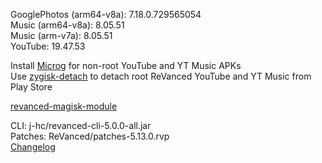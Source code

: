 GooglePhotos (arm64-v8a): 7.18.0.729565054  
Music (arm64-v8a): 8.05.51  
Music (arm-v7a): 8.05.51  
YouTube: 19.47.53  

Install [Microg](https://github.com/ReVanced/GmsCore/releases) for non-root YouTube and YT Music APKs  
Use [zygisk-detach](https://github.com/j-hc/zygisk-detach) to detach root ReVanced YouTube and YT Music from Play Store  

[revanced-magisk-module](https://github.com/Vucko130/revanced-magisk-module)
  
CLI: j-hc/revanced-cli-5.0.0-all.jar  
Patches: ReVanced/patches-5.13.0.rvp  
[Changelog](https://github.com/ReVanced/revanced-patches/releases/tag/v5.13.0)  
